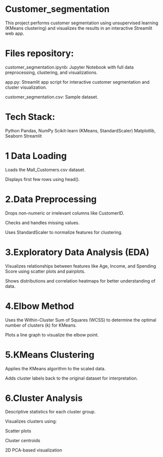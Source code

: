 # Customer_segmentation
This project performs customer segmentation using unsupervised learning (KMeans clustering) and visualizes the results in an interactive Streamlit web app.

# Files repository:
customer_segmentation.ipynb: Jupyter Notebook with full data preprocessing, clustering, and visualizations.

app.py: Streamlit app script for interactive customer segmentation and cluster visualization.

customer_segmentation.csv: Sample dataset.


# Tech Stack:
Python
Pandas, NumPy
Scikit-learn (KMeans, StandardScaler)
Matplotlib, Seaborn
Streamlit

# 1 Data Loading

Loads the Mall_Customers.csv dataset.

Displays first few rows using head().

# 2.Data Preprocessing

Drops non-numeric or irrelevant columns like CustomerID.

Checks and handles missing values.

Uses StandardScaler to normalize features for clustering.

# 3.Exploratory Data Analysis (EDA)

Visualizes relationships between features like Age, Income, and Spending Score using scatter plots and pairplots.

Shows distributions and correlation heatmaps for better understanding of data.

# 4.Elbow Method

Uses the Within-Cluster Sum of Squares (WCSS) to determine the optimal number of clusters (k) for KMeans.

Plots a line graph to visualize the elbow point.

# 5.KMeans Clustering

Applies the KMeans algorithm to the scaled data.

Adds cluster labels back to the original dataset for interpretation.

# 6.Cluster Analysis

Descriptive statistics for each cluster group.

Visualizes clusters using:

Scatter plots

Cluster centroids

2D PCA-based visualization

